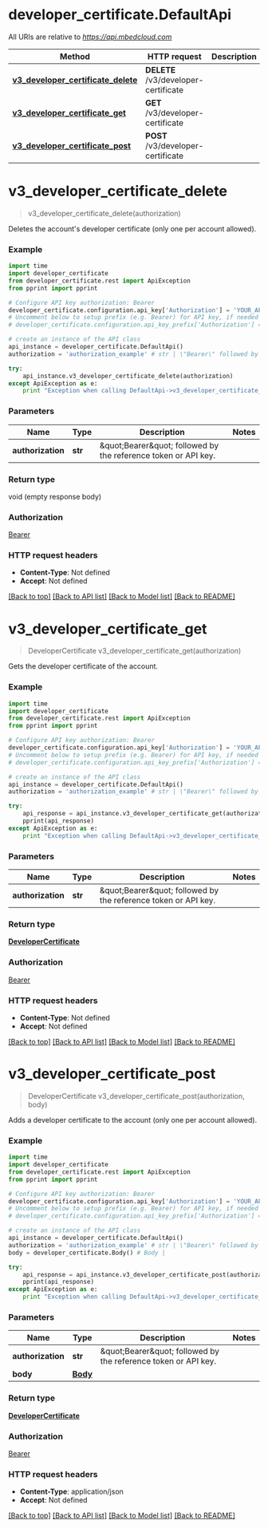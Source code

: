 # developer_certificate.DefaultApi

All URIs are relative to *https://api.mbedcloud.com*

Method | HTTP request | Description
------------- | ------------- | -------------
[**v3_developer_certificate_delete**](DefaultApi.md#v3_developer_certificate_delete) | **DELETE** /v3/developer-certificate | 
[**v3_developer_certificate_get**](DefaultApi.md#v3_developer_certificate_get) | **GET** /v3/developer-certificate | 
[**v3_developer_certificate_post**](DefaultApi.md#v3_developer_certificate_post) | **POST** /v3/developer-certificate | 


# **v3_developer_certificate_delete**
> v3_developer_certificate_delete(authorization)



Deletes the account's developer certificate (only one per account allowed).

### Example 
```python
import time
import developer_certificate
from developer_certificate.rest import ApiException
from pprint import pprint

# Configure API key authorization: Bearer
developer_certificate.configuration.api_key['Authorization'] = 'YOUR_API_KEY'
# Uncomment below to setup prefix (e.g. Bearer) for API key, if needed
# developer_certificate.configuration.api_key_prefix['Authorization'] = 'Bearer'

# create an instance of the API class
api_instance = developer_certificate.DefaultApi()
authorization = 'authorization_example' # str | \"Bearer\" followed by the reference token or API key.

try: 
    api_instance.v3_developer_certificate_delete(authorization)
except ApiException as e:
    print "Exception when calling DefaultApi->v3_developer_certificate_delete: %s\n" % e
```

### Parameters

Name | Type | Description  | Notes
------------- | ------------- | ------------- | -------------
 **authorization** | **str**| \&quot;Bearer\&quot; followed by the reference token or API key. | 

### Return type

void (empty response body)

### Authorization

[Bearer](../README.md#Bearer)

### HTTP request headers

 - **Content-Type**: Not defined
 - **Accept**: Not defined

[[Back to top]](#) [[Back to API list]](../README.md#documentation-for-api-endpoints) [[Back to Model list]](../README.md#documentation-for-models) [[Back to README]](../README.md)

# **v3_developer_certificate_get**
> DeveloperCertificate v3_developer_certificate_get(authorization)



Gets the developer certificate of the account.

### Example 
```python
import time
import developer_certificate
from developer_certificate.rest import ApiException
from pprint import pprint

# Configure API key authorization: Bearer
developer_certificate.configuration.api_key['Authorization'] = 'YOUR_API_KEY'
# Uncomment below to setup prefix (e.g. Bearer) for API key, if needed
# developer_certificate.configuration.api_key_prefix['Authorization'] = 'Bearer'

# create an instance of the API class
api_instance = developer_certificate.DefaultApi()
authorization = 'authorization_example' # str | \"Bearer\" followed by the reference token or API key.

try: 
    api_response = api_instance.v3_developer_certificate_get(authorization)
    pprint(api_response)
except ApiException as e:
    print "Exception when calling DefaultApi->v3_developer_certificate_get: %s\n" % e
```

### Parameters

Name | Type | Description  | Notes
------------- | ------------- | ------------- | -------------
 **authorization** | **str**| \&quot;Bearer\&quot; followed by the reference token or API key. | 

### Return type

[**DeveloperCertificate**](DeveloperCertificate.md)

### Authorization

[Bearer](../README.md#Bearer)

### HTTP request headers

 - **Content-Type**: Not defined
 - **Accept**: Not defined

[[Back to top]](#) [[Back to API list]](../README.md#documentation-for-api-endpoints) [[Back to Model list]](../README.md#documentation-for-models) [[Back to README]](../README.md)

# **v3_developer_certificate_post**
> DeveloperCertificate v3_developer_certificate_post(authorization, body)



Adds a developer certificate to the account (only one per account allowed).

### Example 
```python
import time
import developer_certificate
from developer_certificate.rest import ApiException
from pprint import pprint

# Configure API key authorization: Bearer
developer_certificate.configuration.api_key['Authorization'] = 'YOUR_API_KEY'
# Uncomment below to setup prefix (e.g. Bearer) for API key, if needed
# developer_certificate.configuration.api_key_prefix['Authorization'] = 'Bearer'

# create an instance of the API class
api_instance = developer_certificate.DefaultApi()
authorization = 'authorization_example' # str | \"Bearer\" followed by the reference token or API key.
body = developer_certificate.Body() # Body | 

try: 
    api_response = api_instance.v3_developer_certificate_post(authorization, body)
    pprint(api_response)
except ApiException as e:
    print "Exception when calling DefaultApi->v3_developer_certificate_post: %s\n" % e
```

### Parameters

Name | Type | Description  | Notes
------------- | ------------- | ------------- | -------------
 **authorization** | **str**| \&quot;Bearer\&quot; followed by the reference token or API key. | 
 **body** | [**Body**](Body.md)|  | 

### Return type

[**DeveloperCertificate**](DeveloperCertificate.md)

### Authorization

[Bearer](../README.md#Bearer)

### HTTP request headers

 - **Content-Type**: application/json
 - **Accept**: Not defined

[[Back to top]](#) [[Back to API list]](../README.md#documentation-for-api-endpoints) [[Back to Model list]](../README.md#documentation-for-models) [[Back to README]](../README.md)

